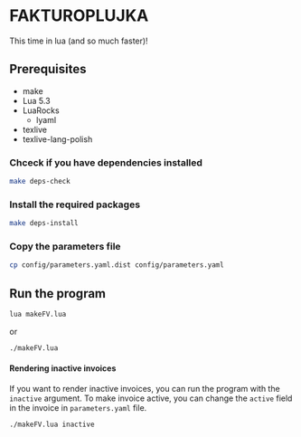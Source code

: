 # FAKTUROPLUJKA #
This time in lua (and so much faster)!
## Prerequisites
- make
- Lua 5.3
- LuaRocks
  - lyaml
- texlive
- texlive-lang-polish
### Chceck if you have dependencies installed
```bash
make deps-check
```
### Install the required packages
```bash
make deps-install
```
### Copy the parameters file
```bash
cp config/parameters.yaml.dist config/parameters.yaml
```
## Run the program
```bash
lua makeFV.lua
```
or
```bash
./makeFV.lua
```
#### Rendering inactive invoices
If you want to render inactive invoices, you can run the program with the `inactive` argument.
To make invoice active, you can change the `active` field in the invoice in `parameters.yaml` file.
```bash
./makeFV.lua inactive
```
